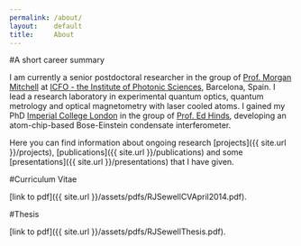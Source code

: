 ```yaml
---
permalink: /about/
layout:    default
title:     About
---
```


#A short career summary

I am currently a senior postdoctoral researcher in the group of [Prof. Morgan Mitchell](htttp://www.mitchellgroup.icfo.es) at [ICFO - the Institute of Photonic Sciences](http://www.icfo.es), Barcelona, Spain. I lead a research laboratory in experimental quantum optics, quantum metrology and optical magnetometry with laser cooled atoms. I gained my PhD [Imperial College London](http://www3.imperial.ac.uk) in the group of [Prof. Ed Hinds](http://www3.imperial.ac.uk/ccm/), developing an atom-chip-based Bose-Einstein condensate interferometer. 

Here you can find information about ongoing research [projects]({{ site.url }}/projects), [publications]({{ site.url }}/publications) and some [presentations]({{ site.url }}/presentations) that I have given.


#Curriculum Vitae

[link to pdf]({{ site.url }}/assets/pdfs/RJSewellCVApril2014.pdf).

#Thesis

[link to pdf]({{ site.url }}/assets/pdfs/RJSewellThesis.pdf).